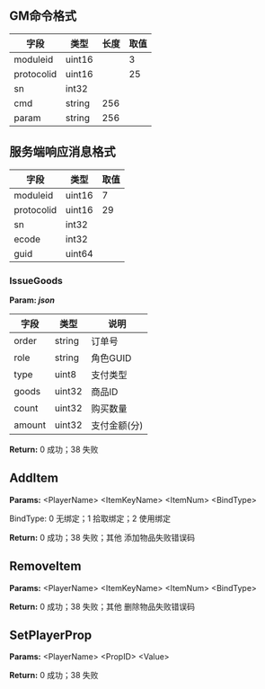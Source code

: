 ## GM命令格式

| 字段       | 类型   | 长度 | 取值 |
| ---------- | ------ | ---- | ---- |
| moduleid   | uint16 |      | 3    |
| protocolid | uint16 |      | 25   |
| sn         | int32  |      |      |
| cmd        | string | 256  |      |
| param      | string | 256  |      |

## 服务端响应消息格式

| 字段       | 类型   | 取值 |
| ---------- | ------ | ---- |
| moduleid   | uint16 | 7    |
| protocolid | uint16 | 29   |
| sn         | int32  |      |
| ecode      | int32  |      |
| guid       | uint64 |      |

### IssueGoods

**Param: *json***

| 字段   | 类型   | 说明         |
| ------ | ------ | ------------ |
| order  | string | 订单号       |
| role   | string | 角色GUID     |
| type   | uint8  | 支付类型     |
| goods  | uint32 | 商品ID       |
| count  | uint32 | 购买数量     |
| amount | uint32 | 支付金额(分) |

**Return:** 0 成功；38 失败

## AddItem

**Params:** \<PlayerName\> \<ItemKeyName\> \<ItemNum\> \<BindType\>

BindType: 0 无绑定；1 拾取绑定；2 使用绑定

**Return:** 0 成功；38 失败；其他 添加物品失败错误码

## RemoveItem

**Params:** \<PlayerName\> \<ItemKeyName\> \<ItemNum\> \<BindType\>

**Return:** 0 成功；38 失败；其他 删除物品失败错误码

## SetPlayerProp

**Params:** \<PlayerName\> \<PropID\> \<Value\>

**Return:** 0 成功；38 失败
